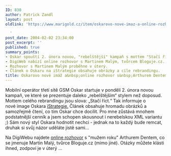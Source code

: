 ```yaml
---
ID: 830
author: Patrick Zandl
layout: post
oldlink: 'https://www.marigold.cz/item/oskarovo-nove-imaz-a-online-rozhovor-s-arthurem-dentem

  '
post_date: 2004-02-02 23:34:00
post_excerpt: ''
published: true
summary_points:
- Oskar spouští 2. února novou, "rebelštější" kampaň s mottem "Stačí říct".
- DigiWeb nabízí online rozhovor s Martinem Malým, tvůrcem Bloguje.cz.
- Rozhovor s Martinem Malým proběhne v úterý.
- Článek o Oskaru na iStrategie obsahuje obrázky a cíle rebrandingu.
title: Oskarovo nové imáž a&nbsp;online rozhovor s&nbsp;Arthurem Dentem
---
```


<p>
Mobilní operátor třetí sítě GSM Oskar startuje v pondělí 2. února novou kampaň, ve které se prezentuje daleko &#8222;rebelštějším&#8220; stylem než doposud. Mottem celého rebrandingu jsou slova: &#8222;Stačí říct.&#8220; Tak informuje o nové&#160;image Oskara <A href="http://www.istrategie.cz/detail.htm?id=43097" target=_blank>iStrategie.</A> Článek obsahuje hromadu obrázků a samozřejmě čtení, co tím Oskar chce docílit. Pro mne zůstává mnohem podstatnější cenník a jsem schopen skousnout i nerebelskou XML variantu ;) Sám nový styl Oskara hodnotit nechci - jednak na to každý bude remcat, druhak si svůj názor uděláte jistě sami...</p>

<p>
Na DigiWebu najdete <A href="http://www.digiweb.cz/4-10074060-13925150-i00000_d-24" target=_blank>online rozhovor</A> s "mužem roku" Arthurem Dentem, co se jmenuje Martin Malý, tvůrce Bloguje.cz (mimo jiné). Otázky můžete klásti ihned, zodpoví je v úterý ... </p>